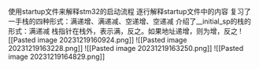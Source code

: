 使用startup文件来解释stm32的启动流程
逐行解释startup文件中的内容
复习了一手栈的四种形式：满递增、满递减、空递增、空递减
介绍了__initial_sp的栈的形式：满递减
栈指针在栈外，表示满，反之。如果地址递增，则为增，反之
![[Pasted image 20231219160924.png]]
![[Pasted image 20231219163228.png]]
![[Pasted image 20231219163250.png]]
![[Pasted image 20231219164829.png]]
